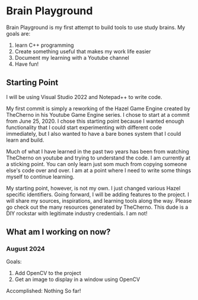 # Brain Playground

Brain Playground is my first attempt to build tools to use study brains. My goals are:
1) learn C++ programming
2) Create something useful that makes my work life easier
3) Document my learning with a Youtube channel
4) Have fun! 

## Starting Point
I will be using Visual Studio 2022 and Notepad++ to write code.

My first commit is simply a reworking of the Hazel Game Engine created by TheCherno in his Youtube Game Engine series. I chose to start at a commit from June 25, 2020. I chose this starting point because I wanted enough functionality that I could start experimenting with different code immediately, but I also wanted to have a bare bones system that I could learn and build.

Much of what I have learned in the past two years has been from watching TheCherno on youtube and trying to understand the code. I am currently at a sticking point. You can only learn just som much from copying someone else's code over and over. I am at a point where I need to write some things myself to continue learning.

My starting point, however, is not my own. I just changed various Hazel specific identifiers. Going forward, I will be adding features to the project. I will share my sources, inspirations, and learning tools along the way. Please go check out the many resources generated by TheCherno. This dude is a DIY rockstar with legitimate industry credentials. I am not!

## What am I working on now?
### August 2024
Goals:
1. Add OpenCV to the project
2. Get an image to display in a window using OpenCV

Accomplished:
Nothing So far!